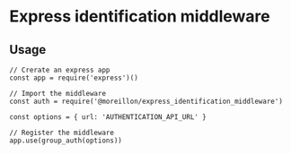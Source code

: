 # Express identification middleware


## Usage

```
// Crerate an express app
const app = require('express')()

// Import the middleware
const auth = require('@moreillon/express_identification_middleware')

const options = { url: 'AUTHENTICATION_API_URL' }

// Register the middleware
app.use(group_auth(options))
```
